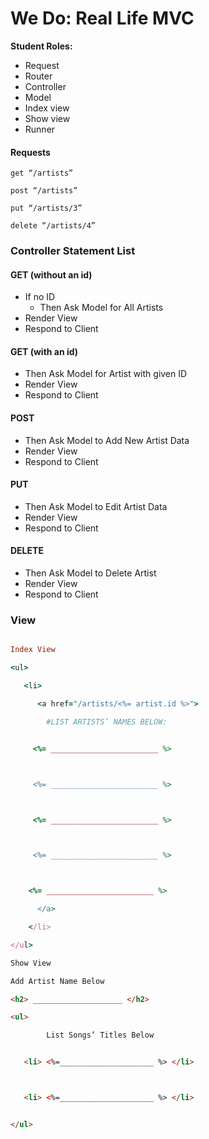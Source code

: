 # We Do: Real Life MVC

**Student Roles:**

- Request
- Router
-	Controller
-	Model
-	Index view
-	Show view
-	Runner

#### Requests

`get “/artists”`

`post “/artists”`

`put “/artists/3”`

`delete “/artists/4”`


### Controller Statement List

#### GET (without an id)

- If no ID
  - Then Ask Model for All Artists
- Render View
- Respond to Client

#### GET (with an id)

- Then Ask Model for Artist with given ID
- Render View
- Respond to Client

#### POST

- Then Ask Model to Add New Artist Data
- Render View
- Respond to Client

#### PUT

- Then Ask Model to Edit Artist Data
- Render View
- Respond to Client

#### DELETE

- Then Ask Model to Delete Artist
- Render View
- Respond to Client

### View

```ruby

Index View

<ul>

   <li>

      <a href="/artists/<%= artist.id %>">

		#LIST ARTISTS’ NAMES BELOW:


     <%= ________________________ %>



     <%= ________________________ %>



     <%= ________________________ %>



     <%= ________________________ %>



	<%= ________________________ %>

      </a>

    </li>

</ul>
```

```html
Show View

Add Artist Name Below

<h2> ____________________ </h2>

<ul>

		List Songs’ Titles Below


   <li> <%=_____________________ %> </li>



   <li> <%=_____________________ %> </li>


</ul>
```
